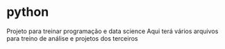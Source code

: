 # python
Projeto para treinar programação e data science
Aqui terá vários arquivos para treino de análise e projetos dos terceiros 
